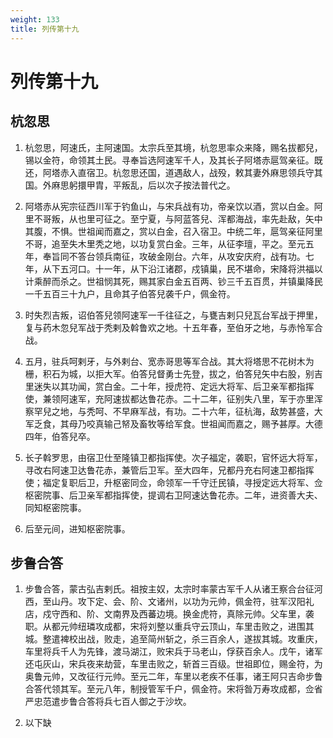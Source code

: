 ```yaml
---
weight: 133
title: 列传第十九
---
```


# 列传第十九

## 杭忽思

1. <span id="列传第十九-杭忽思-1"></span>
杭忽思，阿速氏，主阿速国。太宗兵至其境，杭忽思率众来降，赐名拔都兒，锡以金符，命领其土民。寻奉旨选阿速军千人，及其长子阿塔赤扈驾亲征。既还，阿塔赤入直宿卫。杭忽思还国，道遇敌人，战殁，敕其妻外麻思领兵守其国。外麻思躬擐甲胄，平叛乱，后以次子按法普代之。

2. <span id="列传第十九-杭忽思-2"></span>
阿塔赤从宪宗征西川军于钓鱼山，与宋兵战有功，帝亲饮以酒，赏以白金。阿里不哥叛，从也里可征之。至宁夏，与阿蓝答兒、浑都海战，率先赴敌，矢中其腹，不惧。世祖闻而嘉之，赏以白金，召入宿卫。中统二年，扈驾亲征阿里不哥，追至失木里秃之地，以功复赏白金。三年，从征李璮，平之。至元五年，奉旨同不答台领兵南征，攻破金刚台。六年，从攻安庆府，战有功。七年，从下五河口。十一年，从下沿江诸郡，戍镇巢，民不堪命，宋降将洪福以计乘醉而杀之。世祖悯其死，赐其家白金五百两、钞三千五百贯，并镇巢降民一千五百三十九户，且命其子伯答兒袭千户，佩金符。

3. <span id="列传第十九-杭忽思-3"></span>
时失烈吉叛，诏伯答兒领阿速军一千往征之，与甕吉剌只兒瓦台军战于押里，复与药木忽兒军战于秃剌及斡鲁欢之地。十五年春，至伯牙之地，与赤怜军合战。

4. <span id="列传第十九-杭忽思-4"></span>
五月，驻兵呵剌牙，与外剌台、宽赤哥思等军合战。其大将塔思不花树木为栅，积石为城，以拒大军。伯答兒督勇士先登，拔之，伯答兒矢中右股，别吉里迷失以其功闻，赏白金。二十年，授虎符、定远大将军、后卫亲军都指挥使，兼领阿速军，充阿速拔都达鲁花赤。二十二年，征别失八里，军于亦里浑察罕兒之地，与秃呵、不早麻军战，有功。二十六年，征杭海，敌势甚盛，大军乏食，其母乃咬真输己帑及畜牧等给军食。世祖闻而嘉之，赐予甚厚。大德四年，伯答兒卒。

5. <span id="列传第十九-杭忽思-5"></span>
长子斡罗思，由宿卫仕至隆镇卫都指挥使。次子福定，袭职，官怀远大将军，寻改右阿速卫达鲁花赤，兼管后卫军。至大四年，兄都丹充右阿速卫都指挥使；福定复职后卫，升枢密同佥，命领军一千守迁民镇，寻授定远大将军、佥枢密院事、后卫亲军都指挥使，提调右卫阿速达鲁花赤。二年，进资善大夫、同知枢密院事。

6. <span id="列传第十九-杭忽思-6"></span>
后至元间，进知枢密院事。

## 步鲁合答

1. <span id="列传第十九-步鲁合答-1"></span>
步鲁合答，蒙古弘吉剌氏。祖按主奴，太宗时率蒙古军千人从诸王察合台征河西，至山丹。攻下定、会、阶、文诸州，以功为元帅，佩金符，驻军汉阳礼店，戍守西和、阶、文南界及西蕃边境。换金虎符，真除元帅。父车里，袭职。从都元帅纽璘攻成都，宋将刘整以重兵守云顶山，车里击败之，进围其城。整遣裨校出战，败走，追至简州斩之，杀三百余人，遂拔其城。攻重庆，车里将兵千人为先锋，渡马湖江，败宋兵于马老山，俘获百余人。戊午，诸军还屯灰山，宋兵夜来劫营，车里击败之，斩首三百级。世祖即位，赐金符，为奥鲁元帅，又改征行元帅。至元二年，车里以老疾不任事，诸王阿只吉命步鲁合答代领其军。至元八年，制授管军千户，佩金符。宋将昝万寿攻成都，佥省严忠范遣步鲁合答将兵七百人御之于沙坎。

2. <span id="列传第十九-步鲁合答-2"></span>
以下缺
